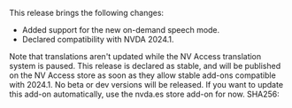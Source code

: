 This release brings the following changes:

* Added support for the new on-demand speech mode.
* Declared compatibility with NVDA 2024.1.

Note that translations aren't updated while the NV Access translation system is paused. This release is declared as stable, and will be published on the NV Access store as soon as they allow stable add-ons compatible with 2024.1. No beta or dev versions will be released. If you want to update this add-on automatically, use the nvda.es store add-on for now.
SHA256: 